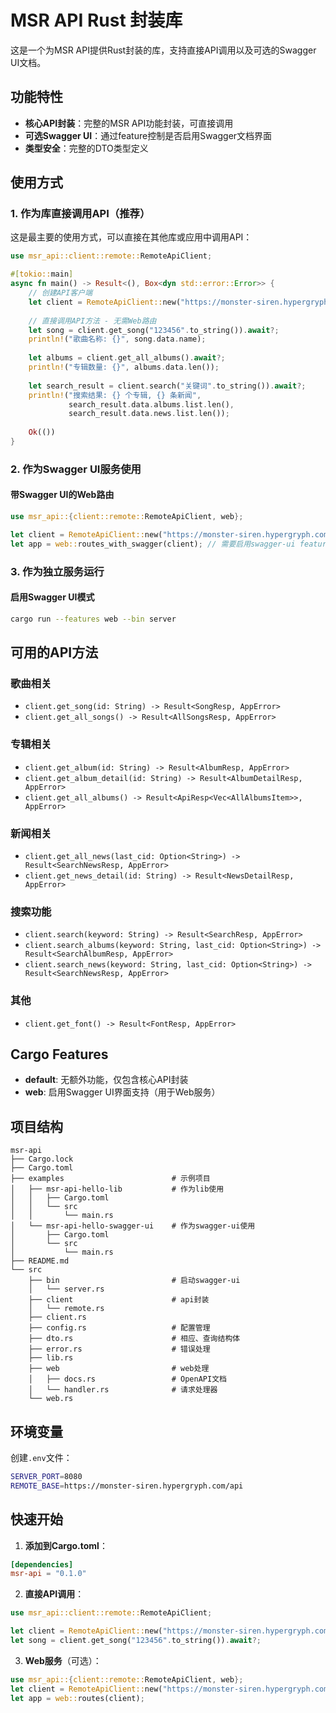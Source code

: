 # MSR API Rust 封装库

这是一个为MSR API提供Rust封装的库，支持直接API调用以及可选的Swagger UI文档。

## 功能特性

- **核心API封装**：完整的MSR API功能封装，可直接调用
- **可选Swagger UI**：通过feature控制是否启用Swagger文档界面
- **类型安全**：完整的DTO类型定义

## 使用方式

### 1. 作为库直接调用API（推荐）

这是最主要的使用方式，可以直接在其他库或应用中调用API：

```rust
use msr_api::client::remote::RemoteApiClient;

#[tokio::main]
async fn main() -> Result<(), Box<dyn std::error::Error>> {
    // 创建API客户端
    let client = RemoteApiClient::new("https://monster-siren.hypergryph.com/api".to_string());
    
    // 直接调用API方法 - 无需Web路由
    let song = client.get_song("123456".to_string()).await?;
    println!("歌曲名称: {}", song.data.name);
    
    let albums = client.get_all_albums().await?;
    println!("专辑数量: {}", albums.data.len());
    
    let search_result = client.search("关键词".to_string()).await?;
    println!("搜索结果: {} 个专辑, {} 条新闻", 
             search_result.data.albums.list.len(), 
             search_result.data.news.list.len());
    
    Ok(())
}
```

### 2. 作为Swagger UI服务使用

#### 带Swagger UI的Web路由
```rust
use msr_api::{client::remote::RemoteApiClient, web};

let client = RemoteApiClient::new("https://monster-siren.hypergryph.com/api".to_string());
let app = web::routes_with_swagger(client); // 需要启用swagger-ui feature
```

### 3. 作为独立服务运行

#### 启用Swagger UI模式
```bash
cargo run --features web --bin server
```

## 可用的API方法

### 歌曲相关
- `client.get_song(id: String) -> Result<SongResp, AppError>`
- `client.get_all_songs() -> Result<AllSongsResp, AppError>`

### 专辑相关
- `client.get_album(id: String) -> Result<AlbumResp, AppError>`
- `client.get_album_detail(id: String) -> Result<AlbumDetailResp, AppError>`
- `client.get_all_albums() -> Result<ApiResp<Vec<AllAlbumsItem>>, AppError>`

### 新闻相关
- `client.get_all_news(last_cid: Option<String>) -> Result<SearchNewsResp, AppError>`
- `client.get_news_detail(id: String) -> Result<NewsDetailResp, AppError>`

### 搜索功能
- `client.search(keyword: String) -> Result<SearchResp, AppError>`
- `client.search_albums(keyword: String, last_cid: Option<String>) -> Result<SearchAlbumResp, AppError>`
- `client.search_news(keyword: String, last_cid: Option<String>) -> Result<SearchNewsResp, AppError>`

### 其他
- `client.get_font() -> Result<FontResp, AppError>`

## Cargo Features

- **default**: 无额外功能，仅包含核心API封装
- **web**: 启用Swagger UI界面支持（用于Web服务）

## 项目结构

```
msr-api
├── Cargo.lock
├── Cargo.toml
├── examples                        # 示例项目
│   ├── msr-api-hello-lib           # 作为lib使用
│   │   ├── Cargo.toml
│   │   └── src
│   │       └── main.rs
│   └── msr-api-hello-swagger-ui    # 作为swagger-ui使用
│       ├── Cargo.toml
│       └── src
│           └── main.rs
├── README.md
└── src
    ├── bin                         # 启动swagger-ui
    │   └── server.rs
    ├── client                      # api封装
    │   └── remote.rs
    ├── client.rs
    ├── config.rs                   # 配置管理
    ├── dto.rs                      # 相应、查询结构体
    ├── error.rs                    # 错误处理
    ├── lib.rs              
    ├── web                         # web处理
    │   ├── docs.rs                 # OpenAPI文档
    │   └── handler.rs              # 请求处理器
    └── web.rs
```


## 环境变量

创建`.env`文件：
```bash
SERVER_PORT=8080
REMOTE_BASE=https://monster-siren.hypergryph.com/api
```

## 快速开始

1. **添加到Cargo.toml**：
```toml
[dependencies]
msr-api = "0.1.0"
```

2. **直接API调用**：
```rust
use msr_api::client::remote::RemoteApiClient;

let client = RemoteApiClient::new("https://monster-siren.hypergryph.com/api".to_string());
let song = client.get_song("123456".to_string()).await?;
```

3. **Web服务**（可选）：
```rust
use msr_api::{client::remote::RemoteApiClient, web};
let client = RemoteApiClient::new("https://monster-siren.hypergryph.com/api".to_string());
let app = web::routes(client);
```
